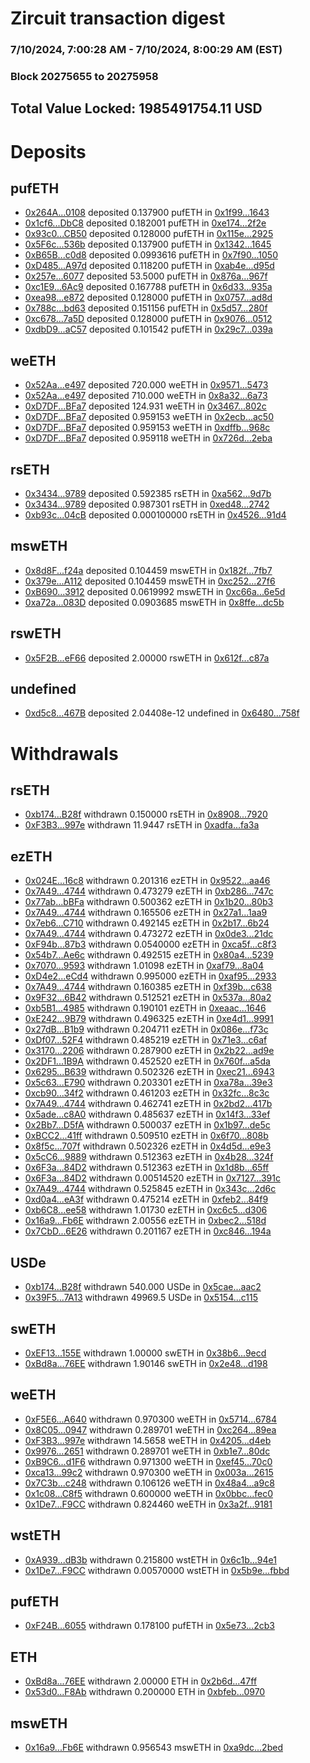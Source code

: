 # Zircuit transaction digest
### 7/10/2024, 7:00:28 AM - 7/10/2024, 8:00:29 AM (EST)
### Block 20275655 to 20275958

## Total Value Locked: 1985491754.11 USD

# Deposits
## pufETH
- [0x264A...0108](https://etherscan.io/address/0x264A2FF79EF0AA6d6d380fdf6ae4Ed03F6510108) deposited 0.137900 pufETH in [0x1f99...1643](https://etherscan.io/tx/0x264A2FF79EF0AA6d6d380fdf6ae4Ed03F6510108)
- [0x1cf6...DbC8](https://etherscan.io/address/0x1cf69f1117aD3Ffbe0EBf893682e9c06Bc03DbC8) deposited 0.182001 pufETH in [0xe174...2f2e](https://etherscan.io/tx/0x1cf69f1117aD3Ffbe0EBf893682e9c06Bc03DbC8)
- [0x93c0...CB50](https://etherscan.io/address/0x93c04584c1344FA682734D4C68132bf86713CB50) deposited 0.128000 pufETH in [0x115e...2925](https://etherscan.io/tx/0x93c04584c1344FA682734D4C68132bf86713CB50)
- [0x5F6c...536b](https://etherscan.io/address/0x5F6cC77E8Ce8D55D2eDb1B61e52b39622D0d536b) deposited 0.137900 pufETH in [0x1342...1645](https://etherscan.io/tx/0x5F6cC77E8Ce8D55D2eDb1B61e52b39622D0d536b)
- [0xB65B...c0d8](https://etherscan.io/address/0xB65B3E421CFD96a11FD118716287176Bc436c0d8) deposited 0.0993616 pufETH in [0x7f90...1050](https://etherscan.io/tx/0xB65B3E421CFD96a11FD118716287176Bc436c0d8)
- [0xD485...A97d](https://etherscan.io/address/0xD485A2216F07d6C28B685B352Ee8918bfc86A97d) deposited 0.118200 pufETH in [0xab4e...d95d](https://etherscan.io/tx/0xD485A2216F07d6C28B685B352Ee8918bfc86A97d)
- [0x257e...6077](https://etherscan.io/address/0x257eD274eA45f2A8BF6b261e8fcEa9474b406077) deposited 53.5000 pufETH in [0x876a...967f](https://etherscan.io/tx/0x257eD274eA45f2A8BF6b261e8fcEa9474b406077)
- [0xc1E9...6Ac9](https://etherscan.io/address/0xc1E9e10dC15aa5867b7de638C69117A200076Ac9) deposited 0.167788 pufETH in [0x6d33...935a](https://etherscan.io/tx/0xc1E9e10dC15aa5867b7de638C69117A200076Ac9)
- [0xea98...e872](https://etherscan.io/address/0xea98317c3624683302E90c2D1dC8FBaA080ae872) deposited 0.128000 pufETH in [0x0757...ad8d](https://etherscan.io/tx/0xea98317c3624683302E90c2D1dC8FBaA080ae872)
- [0x788c...bd63](https://etherscan.io/address/0x788c5DDf0479d2cA74EA51F6f7Be97bd7CdAbd63) deposited 0.151156 pufETH in [0x5d57...280f](https://etherscan.io/tx/0x788c5DDf0479d2cA74EA51F6f7Be97bd7CdAbd63)
- [0xc678...7a5D](https://etherscan.io/address/0xc6787A5C41747A4Be69DB33ae88eE533D15E7a5D) deposited 0.128000 pufETH in [0x9076...0512](https://etherscan.io/tx/0xc6787A5C41747A4Be69DB33ae88eE533D15E7a5D)
- [0xdbD9...aC57](https://etherscan.io/address/0xdbD908F37D09Ca490fa35726b76C7978FB47aC57) deposited 0.101542 pufETH in [0x29c7...039a](https://etherscan.io/tx/0xdbD908F37D09Ca490fa35726b76C7978FB47aC57)
## weETH
- [0x52Aa...e497](https://etherscan.io/address/0x52Aa899454998Be5b000Ad077a46Bbe360F4e497) deposited 720.000 weETH in [0x9571...5473](https://etherscan.io/tx/0x52Aa899454998Be5b000Ad077a46Bbe360F4e497)
- [0x52Aa...e497](https://etherscan.io/address/0x52Aa899454998Be5b000Ad077a46Bbe360F4e497) deposited 710.000 weETH in [0x8a32...6a73](https://etherscan.io/tx/0x52Aa899454998Be5b000Ad077a46Bbe360F4e497)
- [0xD7DF...BFa7](https://etherscan.io/address/0xD7DF7E085214743530afF339aFC420c7c720BFa7) deposited 124.931 weETH in [0x3467...802c](https://etherscan.io/tx/0xD7DF7E085214743530afF339aFC420c7c720BFa7)
- [0xD7DF...BFa7](https://etherscan.io/address/0xD7DF7E085214743530afF339aFC420c7c720BFa7) deposited 0.959153 weETH in [0x2ecb...ac50](https://etherscan.io/tx/0xD7DF7E085214743530afF339aFC420c7c720BFa7)
- [0xD7DF...BFa7](https://etherscan.io/address/0xD7DF7E085214743530afF339aFC420c7c720BFa7) deposited 0.959153 weETH in [0xdffb...968c](https://etherscan.io/tx/0xD7DF7E085214743530afF339aFC420c7c720BFa7)
- [0xD7DF...BFa7](https://etherscan.io/address/0xD7DF7E085214743530afF339aFC420c7c720BFa7) deposited 0.959118 weETH in [0x726d...2eba](https://etherscan.io/tx/0xD7DF7E085214743530afF339aFC420c7c720BFa7)
## rsETH
- [0x3434...9789](https://etherscan.io/address/0x34349c5569e7B846c3558961552D2202760A9789) deposited 0.592385 rsETH in [0xa562...9d7b](https://etherscan.io/tx/0x34349c5569e7B846c3558961552D2202760A9789)
- [0x3434...9789](https://etherscan.io/address/0x34349c5569e7B846c3558961552D2202760A9789) deposited 0.987301 rsETH in [0xed48...2742](https://etherscan.io/tx/0x34349c5569e7B846c3558961552D2202760A9789)
- [0xb93c...04cB](https://etherscan.io/address/0xb93c0895D5999E37696637ecc0F166C0ca0304cB) deposited 0.000100000 rsETH in [0x4526...91d4](https://etherscan.io/tx/0xb93c0895D5999E37696637ecc0F166C0ca0304cB)
## mswETH
- [0x8d8F...f24a](https://etherscan.io/address/0x8d8F2AD6E4B8073aD270C66FBD3Db0b6650ef24a) deposited 0.104459 mswETH in [0x182f...7fb7](https://etherscan.io/tx/0x8d8F2AD6E4B8073aD270C66FBD3Db0b6650ef24a)
- [0x379e...A112](https://etherscan.io/address/0x379ef3aC6CC76e96b4cdefc1b483b4ca7477A112) deposited 0.104459 mswETH in [0xc252...27f6](https://etherscan.io/tx/0x379ef3aC6CC76e96b4cdefc1b483b4ca7477A112)
- [0xB690...3912](https://etherscan.io/address/0xB6901B2a183Fe705465b4404B02729850E4C3912) deposited 0.0619992 mswETH in [0xc66a...6e5d](https://etherscan.io/tx/0xB6901B2a183Fe705465b4404B02729850E4C3912)
- [0xa72a...083D](https://etherscan.io/address/0xa72a2B03ba3c0C1686100De13e1537C3e7D4083D) deposited 0.0903685 mswETH in [0x8ffe...dc5b](https://etherscan.io/tx/0xa72a2B03ba3c0C1686100De13e1537C3e7D4083D)
## rswETH
- [0x5F2B...eF66](https://etherscan.io/address/0x5F2Bdf26F6528cE05AAC77D7fa52bac7A836eF66) deposited 2.00000 rswETH in [0x612f...c87a](https://etherscan.io/tx/0x5F2Bdf26F6528cE05AAC77D7fa52bac7A836eF66)
## undefined
- [0xd5c8...467B](https://etherscan.io/address/0xd5c80E17169AE9Ad50c83d429b25a0BA22F9467B) deposited 2.04408e-12 undefined in [0x6480...758f](https://etherscan.io/tx/0xd5c80E17169AE9Ad50c83d429b25a0BA22F9467B)
# Withdrawals
## rsETH
- [0xb174...B28f](https://etherscan.io/address/0xb174b55479c0198e7B0324C55879E76C0d65B28f) withdrawn 0.150000 rsETH in [0x8908...7920](https://etherscan.io/tx/0xb174b55479c0198e7B0324C55879E76C0d65B28f)
- [0xF3B3...997e](https://etherscan.io/address/0xF3B395B8d37155122C11c9Ad15bDc2A4A93C997e) withdrawn 11.9447 rsETH in [0xadfa...fa3a](https://etherscan.io/tx/0xF3B395B8d37155122C11c9Ad15bDc2A4A93C997e)
## ezETH
- [0x024E...16c8](https://etherscan.io/address/0x024EacbE935D5f19e5492ae3B92b43605Fa716c8) withdrawn 0.201316 ezETH in [0x9522...aa46](https://etherscan.io/tx/0x024EacbE935D5f19e5492ae3B92b43605Fa716c8)
- [0x7A49...4744](https://etherscan.io/address/0x7A493Be5c2ce014cD049Bf178a1ac0Db1B434744) withdrawn 0.473279 ezETH in [0xb286...747c](https://etherscan.io/tx/0x7A493Be5c2ce014cD049Bf178a1ac0Db1B434744)
- [0x77ab...bBFa](https://etherscan.io/address/0x77ab11326783d6D617B4F6373e5F9055211bbBFa) withdrawn 0.500362 ezETH in [0x1b20...80b3](https://etherscan.io/tx/0x77ab11326783d6D617B4F6373e5F9055211bbBFa)
- [0x7A49...4744](https://etherscan.io/address/0x7A493Be5c2ce014cD049Bf178a1ac0Db1B434744) withdrawn 0.165506 ezETH in [0x27a1...1aa9](https://etherscan.io/tx/0x7A493Be5c2ce014cD049Bf178a1ac0Db1B434744)
- [0x7eb6...C710](https://etherscan.io/address/0x7eb6fE3a0997F392dADa8234921E52fbE512C710) withdrawn 0.492145 ezETH in [0x2b17...6b24](https://etherscan.io/tx/0x7eb6fE3a0997F392dADa8234921E52fbE512C710)
- [0x7A49...4744](https://etherscan.io/address/0x7A493Be5c2ce014cD049Bf178a1ac0Db1B434744) withdrawn 0.473272 ezETH in [0x0de3...21dc](https://etherscan.io/tx/0x7A493Be5c2ce014cD049Bf178a1ac0Db1B434744)
- [0xF94b...87b3](https://etherscan.io/address/0xF94b62a188Ea9a1267427dE25C2cC2aAC9eF87b3) withdrawn 0.0540000 ezETH in [0xca5f...c8f3](https://etherscan.io/tx/0xF94b62a188Ea9a1267427dE25C2cC2aAC9eF87b3)
- [0x54b7...Ae6c](https://etherscan.io/address/0x54b72A44Bdb7EDc51f99e7d6b78e53b75dB0Ae6c) withdrawn 0.492515 ezETH in [0x80a4...5239](https://etherscan.io/tx/0x54b72A44Bdb7EDc51f99e7d6b78e53b75dB0Ae6c)
- [0x7070...9593](https://etherscan.io/address/0x707030492711e8dEFCB3f487BF12D15e16029593) withdrawn 1.01098 ezETH in [0xaf79...8a04](https://etherscan.io/tx/0x707030492711e8dEFCB3f487BF12D15e16029593)
- [0xD4e2...eCd4](https://etherscan.io/address/0xD4e28d539DcBe11fA3FBb264D96ea3853864eCd4) withdrawn 0.995000 ezETH in [0xaf95...2933](https://etherscan.io/tx/0xD4e28d539DcBe11fA3FBb264D96ea3853864eCd4)
- [0x7A49...4744](https://etherscan.io/address/0x7A493Be5c2ce014cD049Bf178a1ac0Db1B434744) withdrawn 0.160385 ezETH in [0xf39b...c638](https://etherscan.io/tx/0x7A493Be5c2ce014cD049Bf178a1ac0Db1B434744)
- [0x9F32...6B42](https://etherscan.io/address/0x9F3261d54148cF6E23a53F039B8643899A886B42) withdrawn 0.512521 ezETH in [0x537a...80a2](https://etherscan.io/tx/0x9F3261d54148cF6E23a53F039B8643899A886B42)
- [0xb5B1...4985](https://etherscan.io/address/0xb5B1AeBdE69bE0ab398a3a326a8874745c044985) withdrawn 0.190101 ezETH in [0xeaac...1646](https://etherscan.io/tx/0xb5B1AeBdE69bE0ab398a3a326a8874745c044985)
- [0xE242...9B79](https://etherscan.io/address/0xE2427450BC2D82b78cC1c6a3958E3EB230c79B79) withdrawn 0.496325 ezETH in [0xe4d1...9991](https://etherscan.io/tx/0xE2427450BC2D82b78cC1c6a3958E3EB230c79B79)
- [0x27dB...B1b9](https://etherscan.io/address/0x27dB84A3d7b599E42b95e337e124836B1C31B1b9) withdrawn 0.204711 ezETH in [0x086e...f73c](https://etherscan.io/tx/0x27dB84A3d7b599E42b95e337e124836B1C31B1b9)
- [0xDf07...52F4](https://etherscan.io/address/0xDf07c492dA651d18cD6Efa2998A372dbF75852F4) withdrawn 0.485219 ezETH in [0x71e3...c6af](https://etherscan.io/tx/0xDf07c492dA651d18cD6Efa2998A372dbF75852F4)
- [0x3170...2206](https://etherscan.io/address/0x3170Ee2c3fca90fFa17a446Fc0ADc1687D7B2206) withdrawn 0.287900 ezETH in [0x2b22...ad9e](https://etherscan.io/tx/0x3170Ee2c3fca90fFa17a446Fc0ADc1687D7B2206)
- [0x2DF1...1B9A](https://etherscan.io/address/0x2DF1556218AeADed50c94F002D2213312b481B9A) withdrawn 0.452520 ezETH in [0x760f...a5da](https://etherscan.io/tx/0x2DF1556218AeADed50c94F002D2213312b481B9A)
- [0x6295...B639](https://etherscan.io/address/0x6295c6046577444cDB48c7e1eBe609b3D156B639) withdrawn 0.502326 ezETH in [0xec21...6943](https://etherscan.io/tx/0x6295c6046577444cDB48c7e1eBe609b3D156B639)
- [0x5c63...E790](https://etherscan.io/address/0x5c63e67C86d29A1F4EBCfFDaF0afC4d72b0FE790) withdrawn 0.203301 ezETH in [0xa78a...39e3](https://etherscan.io/tx/0x5c63e67C86d29A1F4EBCfFDaF0afC4d72b0FE790)
- [0xcb90...34f2](https://etherscan.io/address/0xcb90eb9ECfBC8A7E4DaF6763656cF7BD75ef34f2) withdrawn 0.461203 ezETH in [0x32fc...8c3c](https://etherscan.io/tx/0xcb90eb9ECfBC8A7E4DaF6763656cF7BD75ef34f2)
- [0x7A49...4744](https://etherscan.io/address/0x7A493Be5c2ce014cD049Bf178a1ac0Db1B434744) withdrawn 0.462741 ezETH in [0x2bd2...417b](https://etherscan.io/tx/0x7A493Be5c2ce014cD049Bf178a1ac0Db1B434744)
- [0x5ade...c8A0](https://etherscan.io/address/0x5ade54e2Fb3b5c7fd6c72450703163d7aa98c8A0) withdrawn 0.485637 ezETH in [0x14f3...33ef](https://etherscan.io/tx/0x5ade54e2Fb3b5c7fd6c72450703163d7aa98c8A0)
- [0x2Bb7...D5fA](https://etherscan.io/address/0x2Bb73E230232d55199bC86Bf2C3B7a815DDAD5fA) withdrawn 0.500037 ezETH in [0x1b97...de5c](https://etherscan.io/tx/0x2Bb73E230232d55199bC86Bf2C3B7a815DDAD5fA)
- [0xBCC2...41ff](https://etherscan.io/address/0xBCC2C87750ba9Ee27DAD7f4942b7dCdc5C0241ff) withdrawn 0.509510 ezETH in [0x6f70...808b](https://etherscan.io/tx/0xBCC2C87750ba9Ee27DAD7f4942b7dCdc5C0241ff)
- [0x8f5c...707f](https://etherscan.io/address/0x8f5caf941A06B73c2F3B38896392Bc53b96f707f) withdrawn 0.502326 ezETH in [0x4d5d...e9e3](https://etherscan.io/tx/0x8f5caf941A06B73c2F3B38896392Bc53b96f707f)
- [0x5cC6...9889](https://etherscan.io/address/0x5cC61A8Bc3a10836753a82Fe7b13614565779889) withdrawn 0.512363 ezETH in [0x4b28...324f](https://etherscan.io/tx/0x5cC61A8Bc3a10836753a82Fe7b13614565779889)
- [0x6F3a...84D2](https://etherscan.io/address/0x6F3aE406ECc990cdaAE8Ece7C9890328758a84D2) withdrawn 0.512363 ezETH in [0x1d8b...65ff](https://etherscan.io/tx/0x6F3aE406ECc990cdaAE8Ece7C9890328758a84D2)
- [0x6F3a...84D2](https://etherscan.io/address/0x6F3aE406ECc990cdaAE8Ece7C9890328758a84D2) withdrawn 0.00514520 ezETH in [0x7127...391c](https://etherscan.io/tx/0x6F3aE406ECc990cdaAE8Ece7C9890328758a84D2)
- [0x7A49...4744](https://etherscan.io/address/0x7A493Be5c2ce014cD049Bf178a1ac0Db1B434744) withdrawn 0.525845 ezETH in [0x343c...2d6c](https://etherscan.io/tx/0x7A493Be5c2ce014cD049Bf178a1ac0Db1B434744)
- [0xd0a4...eA3f](https://etherscan.io/address/0xd0a458f6994C88584Ca9a1286837963F08B4eA3f) withdrawn 0.475214 ezETH in [0xfeb2...84f9](https://etherscan.io/tx/0xd0a458f6994C88584Ca9a1286837963F08B4eA3f)
- [0xb6C8...ee58](https://etherscan.io/address/0xb6C86DF56D0a5C574658BF2831D8dda94E6Fee58) withdrawn 1.01730 ezETH in [0xc6c5...d306](https://etherscan.io/tx/0xb6C86DF56D0a5C574658BF2831D8dda94E6Fee58)
- [0x16a9...Fb6E](https://etherscan.io/address/0x16a9ec8237302Df3C6FC8d159248a7a55Ff9Fb6E) withdrawn 2.00556 ezETH in [0xbec2...518d](https://etherscan.io/tx/0x16a9ec8237302Df3C6FC8d159248a7a55Ff9Fb6E)
- [0x7CbD...6E26](https://etherscan.io/address/0x7CbD6d3a5BFC2f915473b0D84CDb2e71d9f16E26) withdrawn 0.201167 ezETH in [0xc846...194a](https://etherscan.io/tx/0x7CbD6d3a5BFC2f915473b0D84CDb2e71d9f16E26)
## USDe
- [0xb174...B28f](https://etherscan.io/address/0xb174b55479c0198e7B0324C55879E76C0d65B28f) withdrawn 540.000 USDe in [0x5cae...aac2](https://etherscan.io/tx/0xb174b55479c0198e7B0324C55879E76C0d65B28f)
- [0x39F5...7A13](https://etherscan.io/address/0x39F541EC4B75288D076800117b3775F9451f7A13) withdrawn 49969.5 USDe in [0x5154...c115](https://etherscan.io/tx/0x39F541EC4B75288D076800117b3775F9451f7A13)
## swETH
- [0xEF13...155E](https://etherscan.io/address/0xEF13B0272700ca22C57E055f0d2ad40d6C78155E) withdrawn 1.00000 swETH in [0x38b6...9ecd](https://etherscan.io/tx/0xEF13B0272700ca22C57E055f0d2ad40d6C78155E)
- [0xBd8a...76EE](https://etherscan.io/address/0xBd8abb29E0Df0f4392aDd4Fdf653038b6fcE76EE) withdrawn 1.90146 swETH in [0x2e48...d198](https://etherscan.io/tx/0xBd8abb29E0Df0f4392aDd4Fdf653038b6fcE76EE)
## weETH
- [0xF5E6...A640](https://etherscan.io/address/0xF5E65d4634CC5ba27F1EBf7e36028AF45575A640) withdrawn 0.970300 weETH in [0x5714...6784](https://etherscan.io/tx/0xF5E65d4634CC5ba27F1EBf7e36028AF45575A640)
- [0x8C05...0947](https://etherscan.io/address/0x8C05475Bd4Ed83142e96E93077150D1255c60947) withdrawn 0.289701 weETH in [0xc264...89ea](https://etherscan.io/tx/0x8C05475Bd4Ed83142e96E93077150D1255c60947)
- [0xF3B3...997e](https://etherscan.io/address/0xF3B395B8d37155122C11c9Ad15bDc2A4A93C997e) withdrawn 14.5658 weETH in [0x4205...d4eb](https://etherscan.io/tx/0xF3B395B8d37155122C11c9Ad15bDc2A4A93C997e)
- [0x9976...2651](https://etherscan.io/address/0x9976eb99a98ea0d8A47Cf8C1cFCa0a0404322651) withdrawn 0.289701 weETH in [0xb1e7...80dc](https://etherscan.io/tx/0x9976eb99a98ea0d8A47Cf8C1cFCa0a0404322651)
- [0xB9C6...d1F6](https://etherscan.io/address/0xB9C61dcE9a0f0df80a6f54778a617214EC43d1F6) withdrawn 0.971300 weETH in [0xef45...70c0](https://etherscan.io/tx/0xB9C61dcE9a0f0df80a6f54778a617214EC43d1F6)
- [0xca13...99c2](https://etherscan.io/address/0xca13622C07A49251d045e770e0f05CF6de8999c2) withdrawn 0.970300 weETH in [0x003a...2615](https://etherscan.io/tx/0xca13622C07A49251d045e770e0f05CF6de8999c2)
- [0x7C3b...c248](https://etherscan.io/address/0x7C3b9035b1cA2e0Ba58FEA86ea7dD5f40997c248) withdrawn 0.106126 weETH in [0x48a4...a9c8](https://etherscan.io/tx/0x7C3b9035b1cA2e0Ba58FEA86ea7dD5f40997c248)
- [0x1c08...C8f5](https://etherscan.io/address/0x1c08e80657a48a87EcE0a9a236E05B8dB8EDC8f5) withdrawn 0.600000 weETH in [0x0bbc...fec0](https://etherscan.io/tx/0x1c08e80657a48a87EcE0a9a236E05B8dB8EDC8f5)
- [0x1De7...F9CC](https://etherscan.io/address/0x1De75Eaa0812a3073d710E3006f6Dd87a816F9CC) withdrawn 0.824460 weETH in [0x3a2f...9181](https://etherscan.io/tx/0x1De75Eaa0812a3073d710E3006f6Dd87a816F9CC)
## wstETH
- [0xA939...dB3b](https://etherscan.io/address/0xA9399540b0Ae0fE23cD7e05bd03b1A081e2CdB3b) withdrawn 0.215800 wstETH in [0x6c1b...94e1](https://etherscan.io/tx/0xA9399540b0Ae0fE23cD7e05bd03b1A081e2CdB3b)
- [0x1De7...F9CC](https://etherscan.io/address/0x1De75Eaa0812a3073d710E3006f6Dd87a816F9CC) withdrawn 0.00570000 wstETH in [0x5b9e...fbbd](https://etherscan.io/tx/0x1De75Eaa0812a3073d710E3006f6Dd87a816F9CC)
## pufETH
- [0xF24B...6055](https://etherscan.io/address/0xF24Bf4C5881d5DBadCCe00f57Aff8CF07fa56055) withdrawn 0.178100 pufETH in [0x5e73...2cb3](https://etherscan.io/tx/0xF24Bf4C5881d5DBadCCe00f57Aff8CF07fa56055)
## ETH
- [0xBd8a...76EE](https://etherscan.io/address/0xBd8abb29E0Df0f4392aDd4Fdf653038b6fcE76EE) withdrawn 2.00000 ETH in [0x2b6d...47ff](https://etherscan.io/tx/0xBd8abb29E0Df0f4392aDd4Fdf653038b6fcE76EE)
- [0x53d0...F8Ab](https://etherscan.io/address/0x53d09055E5B96B676816b1bCBBc20fF00df6F8Ab) withdrawn 0.200000 ETH in [0xbfeb...0970](https://etherscan.io/tx/0x53d09055E5B96B676816b1bCBBc20fF00df6F8Ab)
## mswETH
- [0x16a9...Fb6E](https://etherscan.io/address/0x16a9ec8237302Df3C6FC8d159248a7a55Ff9Fb6E) withdrawn 0.956543 mswETH in [0xa9dc...2bed](https://etherscan.io/tx/0x16a9ec8237302Df3C6FC8d159248a7a55Ff9Fb6E)
